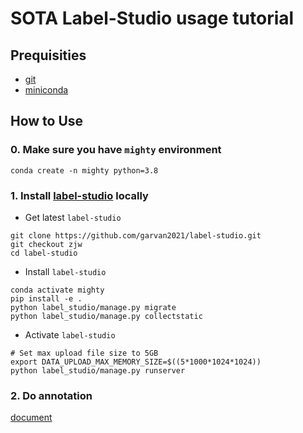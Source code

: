 # SOTA Label-Studio usage tutorial

## Prequisities

- [git](https://git-scm.com/downloads)
- [miniconda](https://docs.conda.io/en/latest/miniconda.html)

## How to Use

### 0. Make sure you have `mighty` environment

```shell
conda create -n mighty python=3.8
```

### 1. Install [label-studio](https://labelstud.io/) locally

- Get latest `label-studio`

```shell
git clone https://github.com/garvan2021/label-studio.git
git checkout zjw
cd label-studio
```

- Install `label-studio`

```shell
conda activate mighty
pip install -e .
python label_studio/manage.py migrate
python label_studio/manage.py collectstatic
```

- Activate `label-studio`

```shell
# Set max upload file size to 5GB
export DATA_UPLOAD_MAX_MEMORY_SIZE=$((5*1000*1024*1024))
python label_studio/manage.py runserver
```

### 2. Do annotation

[document](https://labelstud.io/guide/get_started.html#Quick-start)

